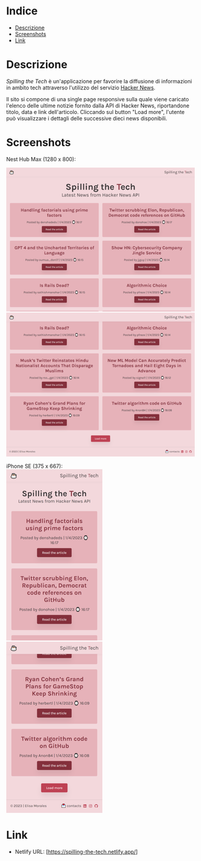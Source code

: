 # Indice
* <a href="https://github.com/elisa-morales/spilling-the-tech/#descrizione">Descrizione</a>
* <a href="https://github.com/elisa-morales/spilling-the-tech/#screenshots">Screenshots</a>
* <a href="https://github.com/elisa-morales/spilling-the-tech#link">Link</a>

# Descrizione
 
<i>Spilling the Tech</i> è un'applicazione per favorire la diffusione di informazioni in ambito tech attraverso l'utilizzo del servizio <a href="https://github.com/HackerNews/API" target="_blank">Hacker News</a>. 

Il sito si compone di una single page responsive sulla quale viene caricato l'elenco delle ultime notizie fornito dalla API di Hacker News, riportandone titolo, data e link dell'articolo. Cliccando sul button "Load more", l'utente può visualizzare i dettagli delle successive dieci news disponibili.

# Screenshots

Nest Hub Max (1280 x 800):

<img src="https://github.com/elisa-morales/spilling-the-tech/blob/main/screenshots/laptop.png">
<img src="https://github.com/elisa-morales/spilling-the-tech/blob/main/screenshots/laptop-bottom.png">

iPhone SE (375 x 667):
<br><img src="https://github.com/elisa-morales/spilling-the-tech/blob/main/screenshots/mobile.png"> <img src="https://github.com/elisa-morales/spilling-the-tech/blob/main/screenshots/mobile-bottom.png">

# Link 
* Netlify URL: [<a href="https://spilling-the-tech.netlify.app/" target="_blank">https://spilling-the-tech.netlify.app/</a>]
